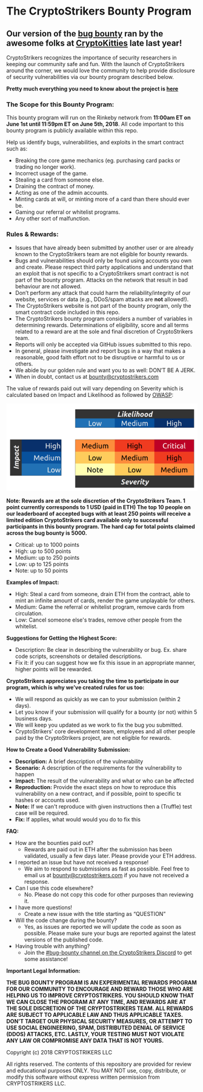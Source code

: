 # The CryptoStrikers Bounty Program

## Our version of the [bug bounty](https://github.com/dapperlabs/cryptokitties-bounty) ran by the awesome folks at [CryptoKitties](https://www.cryptokitties.co/) late last year!

CryptoStrikers recognizes the importance of security researchers in keeping our community safe and fun. With the launch of CryptoStrikers around the corner, we would love the community to help provide disclosure of security vulnerabilities via our bounty program described below.

**Pretty much everything you need to know about the project is [here](./CryptoStrikers%20Basics.md)**

### The Scope for this Bounty Program:

This bounty program will run on the Rinkeby network from <b>11:00am ET on June 1st until 11:59pm ET on June 5th, 2018</b>. All code important to this bounty program is publicly available within this repo.

Help us identify bugs, vulnerabilities, and exploits in the smart contract such as:
- Breaking the core game mechanics (eg. purchasing card packs or trading no longer work).
- Incorrect usage of the game.
- Stealing a card from someone else.
- Draining the contract of money.
- Acting as one of the admin accounts.
- Minting cards at will, or minting more of a card than there should ever be.
- Gaming our referral or whitelist programs.
- Any other sort of malfunction.

### Rules & Rewards:

- Issues that have already been submitted by another user or are already known to the CryptoStrikers team are not eligible for bounty rewards.
- Bugs and vulnerabilities should only be found using accounts you own and create. Please respect third party applications and understand that an exploit that is not specific to a CryptoStrikers smart contract is not part of the bounty program. Attacks on the network that result in bad behaviour are not allowed.
- Don’t perform any attack that could harm the reliability/integrity of our website, services or data (e.g., DDoS/spam attacks are **not** allowed!).
- The CryptoStrikers website is not part of the bounty program, only the smart contract code included in this repo.
- The CryptoStrikers bounty program considers a number of variables in determining rewards. Determinations of eligibility, score and all terms related to a reward are at the sole and final discretion of CryptoStrikers team.
- Reports will only be accepted via GitHub issues submitted to this repo.
- In general, please investigate and report bugs in a way that makes a reasonable, good faith effort not to be disruptive or harmful to us or others.
- We abide by our golden rule and want you to as well: DON’T BE A JERK.
- When in doubt, contact us at bounty@cryptostrikers.com


The value of rewards paid out will vary depending on Severity which is calculated based on Impact and Likelihood as followed by  [OWASP](https://www.owasp.org/index.php/OWASP_Risk_Rating_Methodology):

![Alt text](https://github.com/CryptoStrikers/bug-bounty/blob/master/owasp_w600.png)

<b>Note: Rewards are at the sole discretion of the CryptoStrikers Team. 1 point currently corresponds to 1 USD (paid in ETH) The top 10 people on our leaderboard of accepted bugs with at least 250 points will receive a limited edition CryptoStrikers card available only to successful participants in this bounty program. The hard cap for total points claimed across the bug bounty is 5000.</b>

- Critical: up to 1000 points
- High: up to 500 points
- Medium: up to 250 points
- Low: up to 125 points
- Note: up to 50 points

<b> Examples of Impact: </b>
- High: Steal a card from someone, drain ETH from the contract, able to mint an infinite amount of cards, render the game unplayable for others.
- Medium: Game the referral or whitelist program, remove cards from circulation.
- Low: Cancel someone else's trades, remove other people from the whitelist.

<b>Suggestions for Getting the Highest Score:</b>
- Description: Be clear in describing the vulnerability or bug. Ex. share code scripts, screenshots or detailed descriptions.
- Fix it: if you can suggest how we fix this issue in an appropriate manner, higher points will be rewarded.

<b>CryptoStrikers appreciates you taking the time to participate in our program, which is why we’ve created rules for us too:</b>
- We will respond as quickly as we can to your submission (within 2 days).
- Let you know if your submission will qualify for a bounty (or not) within 5 business days.
- We will keep you updated as we work to fix the bug you submitted.
- CryptoStrikers' core development team, employees and all other people paid by the CryptoStrikers project, are not eligible for rewards.

<b>How to Create a Good Vulnerability Submission:</b>
- <b>Description:</b> A brief description of the vulnerability
- <b>Scenario:</b> A description of the requirements for the vulnerability to happen
- <b>Impact:</b> The result of the vulnerability and what or who can be affected
- <b>Reproduction:</b> Provide the exact steps on how to reproduce this vulnerability on a new contract, and if possible, point to specific tx hashes or accounts used.
- <b>Note:</b> If we can't reproduce with given instructions then a (Truffle) test case will be required.
- <b>Fix:</b> If applies, what would would you do to fix this

<b>FAQ:</b>
- How are the bounties paid out?
  - Rewards are paid out in ETH after the submission has been validated, usually a few days later. Please provide your ETH address.
- I reported an issue but have not received a response!
  - We aim to respond to submissions as fast as possible. Feel free to email us at bounty@cryptostrikers.com if you have not received a response.
- Can I use this code elsewhere?
  - No. Please do not copy this code for other purposes than reviewing it.
- I have more questions!
  - Create a new issue with the title starting as “QUESTION”
- Will the code change during the bounty?
  - Yes, as issues are reported we will update the code as soon as possible. Please make sure your bugs are reported against the latest versions of the published code.
- Having trouble with anything?
  - Join the [#bug-bounty channel on the CryptoStrikers Discord](https://discord.gg/nQUy3Pc) to get some assistance!


<b>Important Legal Information:</b>

**THE BUG BOUNTY PROGRAM IS AN EXPERIMENTAL REWARDS PROGRAM FOR OUR COMMUNITY TO ENCOURAGE AND REWARD THOSE WHO ARE HELPING US TO IMPROVE CRYPTOSTRIKERS. YOU SHOULD KNOW THAT WE CAN CLOSE THE PROGRAM AT ANY TIME, AND REWARDS ARE AT THE SOLE DISCRETION OF THE CRYPTOSTRIKERS TEAM. ALL REWARDS ARE SUBJECT TO APPLICABLE LAW AND THUS APPLICABLE TAXES. DON'T TARGET OUR PHYSICAL SECURITY MEASURES, OR ATTEMPT TO USE SOCIAL ENGINEERING, SPAM, DISTRIBUTED DENIAL OF SERVICE (DDOS) ATTACKS, ETC. LASTLY, YOUR TESTING MUST NOT VIOLATE ANY LAW OR COMPROMISE ANY DATA THAT IS NOT YOURS.**

Copyright (c) 2018 CRYPTOSTRIKERS LLC

All rights reserved. The contents of this repository are provided for review and educational purposes ONLY. You MAY NOT use, copy, distribute, or modify this software without express written permission from CRYPTOSTRIKERS LLC.

